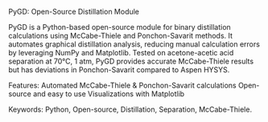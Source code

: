 PyGD: Open-Source Distillation Module

PyGD is a Python-based open-source module for binary distillation calculations using McCabe-Thiele and Ponchon-Savarit methods. It automates graphical distillation analysis, reducing manual calculation errors by leveraging NumPy and Matplotlib. Tested on acetone-acetic acid separation at 70°C, 1 atm, PyGD provides accurate McCabe-Thiele results but has deviations in Ponchon-Savarit compared to Aspen HYSYS.

Features:
Automated McCabe-Thiele & Ponchon-Savarit calculations
Open-source and easy to use
Visualizations with Matplotlib

Keywords: Python, Open-source, Distillation, Separation, McCabe-Thiele.
